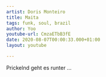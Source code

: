 ```yaml
---
artist: Doris Monteiro
title: Maita
tags: funk, soul, brazil
author: Yoo
youtube-url: CmzaETbB3fE
date: 2020-08-07T00:00:33.000+01:00
layout: youtube

---
```

 Prickelnd geht es runter …